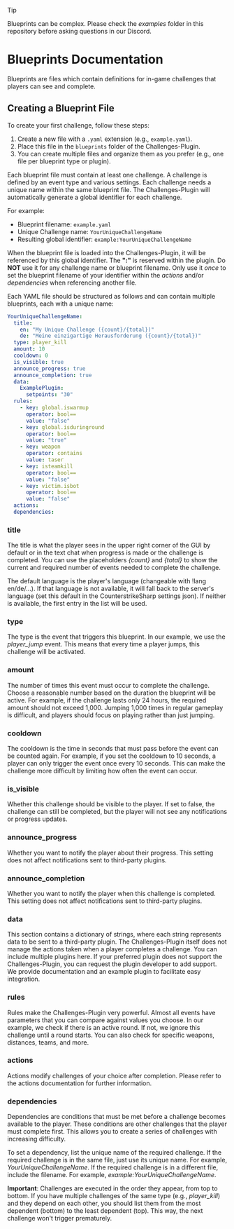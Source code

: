 > [!TIP]
> Blueprints can be complex. Please check the *examples* folder in this repository before asking questions in our Discord.

# Blueprints Documentation

Blueprints are files which contain definitions for in-game challenges that players can see and complete.

## Creating a Blueprint File

To create your first challenge, follow these steps:

1. Create a new file with a `.yaml` extension (e.g., `example.yaml`).
2. Place this file in the `blueprints` folder of the Challenges-Plugin.
3. You can create multiple files and organize them as you prefer (e.g., one file per blueprint type or plugin).

Each blueprint file must contain at least one challenge. A challenge is defined by an event type and various settings. Each challenge needs a unique name within the same blueprint file. The Challenges-Plugin will automatically generate a global identifier for each challenge.

For example:
- Blueprint filename: `example.yaml`
- Unique Challenge name: `YourUniqueChallengeName`
- Resulting global identifier: `example:YourUniqueChallengeName`

When the blueprint file is loaded into the Challenges-Plugin, it will be referenced by this global identifier. The **":"** is reserved within the plugin. Do **NOT** use it for any challenge name or blueprint filename. Only use it *once* to set the blueprint filename of your identifier within the *actions* and/or *dependencies* when referencing another file.

Each YAML file should be structured as follows and can contain multiple blueprints, each with a unique name:

```yaml
YourUniqueChallengeName:
  title:
    en: "My Unique Challenge ({count}/{total})"
    de: "Meine einzigartige Herausforderung ({count}/{total})"
  type: player_kill
  amount: 10
  cooldown: 0
  is_visible: true
  announce_progress: true
  announce_completion: true
  data:
    ExamplePlugin:
      setpoints: "30"
  rules:
    - key: global.iswarmup
      operator: bool==
      value: "false"
    - key: global.isduringround
      operator: bool==
      value: "true"
    - key: weapon
      operator: contains
      value: taser
    - key: isteamkill
      operator: bool==
      value: "false"
    - key: victim.isbot
      operator: bool==
      value: "false"
  actions:
  dependencies:
```

### title

The title is what the player sees in the upper right corner of the GUI by default or in the text chat when progress is made or the challenge is completed. You can use the placeholders *{count}* and *{total}* to show the current and required number of events needed to complete the challenge.

The default language is the player's language (changeable with !lang en/de/...). If that language is not available, it will fall back to the server's language (set this default in the CounterstrikeSharp settings json). If neither is available, the first entry in the list will be used.

### type

The type is the event that triggers this blueprint. In our example, we use the *player_jump* event. This means that every time a player jumps, this challenge will be activated.

### amount

The number of times this event must occur to complete the challenge. Choose a reasonable number based on the duration the blueprint will be active. For example, if the challenge lasts only 24 hours, the required amount should not exceed 1,000. Jumping 1,000 times in regular gameplay is difficult, and players should focus on playing rather than just jumping.

### cooldown

The cooldown is the time in seconds that must pass before the event can be counted again. For example, if you set the cooldown to 10 seconds, a player can only trigger the event once every 10 seconds. This can make the challenge more difficult by limiting how often the event can occur.

### is_visible

Whether this challenge should be visible to the player. If set to false, the challenge can still be completed, but the player will not see any notifications or progress updates.

### announce_progress

Whether you want to notify the player about their progress. This setting does not affect notifications sent to third-party plugins.

### announce_completion

Whether you want to notify the player when this challenge is completed. This setting does not affect notifications sent to third-party plugins.

### data

This section contains a dictionary of strings, where each string represents data to be sent to a third-party plugin. The Challenges-Plugin itself does not manage the actions taken when a player completes a challenge. You can include multiple plugins here. If your preferred plugin does not support the Challenges-Plugin, you can request the plugin developer to add support. We provide documentation and an example plugin to facilitate easy integration.

### rules

Rules make the Challenges-Plugin very powerful. Almost all events have parameters that you can compare against values you choose. In our example, we check if there is an active round. If not, we ignore this challenge until a round starts. You can also check for specific weapons, distances, teams, and more.

### actions

Actions modify challenges of your choice after completion. Please refer to the actions documentation for further information.

### dependencies

Dependencies are conditions that must be met before a challenge becomes available to the player. These conditions are other challenges that the player must complete first. This allows you to create a series of challenges with increasing difficulty.

To set a dependency, list the unique name of the required challenge. If the required challenge is in the same file, just use its unique name. For example, *YourUniqueChallengeName*. If the required challenge is in a different file, include the filename. For example, *example:YourUniqueChallengeName*.

**Important**: Challenges are executed in the order they appear, from top to bottom. If you have multiple challenges of the same type (e.g., *player_kill*) and they depend on each other, you should list them from the most dependent (bottom) to the least dependent (top). This way, the next challenge won't trigger prematurely.
